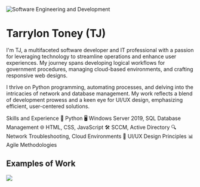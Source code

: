 ![Software Engineering and Development](LINK)

# Tarrylon Toney (TJ)
I'm TJ, a multifaceted software developer and IT professional with a passion for leveraging technology to streamline operations and enhance user experiences. My journey spans developing logical workflows for government procedures, managing cloud-based environments, and crafting responsive web designs. 

I thrive on Python programming, automating processes, and delving into the intricacies of network and database management. My work reflects a blend of development prowess and a keen eye for UI/UX design, emphasizing efficient, user-centered solutions.

Skills and Experience
🐍 Python
🖥️ Windows Server 2019, SQL Database Management
🌐 HTML, CSS, JavaScript
🛠 SCCM, Active Directory
🔍 Network Troubleshooting, Cloud Environments
🎨 UI/UX Design Principles
📊 Agile Methodologies

## Examples of Work
<img src="Link" >

<!--
**TJTheDev/TJTheDev** is a ✨ _special_ ✨ repository because its `README.md` (this file) appears on your GitHub profile.

Here are some ideas to get you started:

- 🔭 I’m currently working on ...
- 🌱 I’m currently learning ...
- 👯 I’m looking to collaborate on ...
- 🤔 I’m looking for help with ...
- 💬 Ask me about ...
- 📫 How to reach me: ...
- 😄 Pronouns: ...
- ⚡ Fun fact: ...
-->
